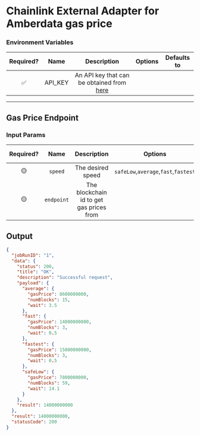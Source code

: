 # Chainlink External Adapter for Amberdata gas price

### Environment Variables

| Required? |  Name   |                                   Description                                   | Options | Defaults to |
| :-------: | :-----: | :-----------------------------------------------------------------------------: | :-----: | :---------: |
|    ✅     | API_KEY | An API key that can be obtained from [here](https://amberdata.io/user/api-keys) |         |             |

---

## Gas Price Endpoint

### Input Params

| Required? |    Name    |               Description                |               Options                |    Defaults to     |
| :-------: | :--------: | :--------------------------------------: | :----------------------------------: | :----------------: |
|    🟡     |  `speed`   |            The desired speed             | `safeLow`,`average`,`fast`,`fastest` |     `average`      |
|    🟡     | `endpoint` | The blockchain id to get gas prices from |                                      | `ethereum-mainnet` |

## Output

```json
{
  "jobRunID": "1",
  "data": {
    "status": 200,
    "title": "OK",
    "description": "Successful request",
    "payload": {
      "average": {
        "gasPrice": 8600000000,
        "numBlocks": 15,
        "wait": 3.5
      },
      "fast": {
        "gasPrice": 14000000000,
        "numBlocks": 3,
        "wait": 0.5
      },
      "fastest": {
        "gasPrice": 15000000000,
        "numBlocks": 3,
        "wait": 0.5
      },
      "safeLow": {
        "gasPrice": 7800000000,
        "numBlocks": 59,
        "wait": 14.1
      }
    },
    "result": 14000000000
  },
  "result": 14000000000,
  "statusCode": 200
}
```
